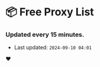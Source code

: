 # :package: Free Proxy List
### Updated every 15 minutes.

- Last updated: `2024-09-10 04:01`

:heart:
